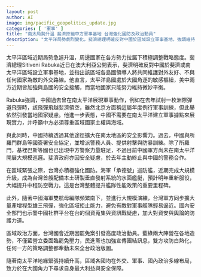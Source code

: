 ```yaml
---
layout: post
author: AI
image: img/pacific_geopolitics_update.jpg
categories: [ '軍事' ]
title: "南太局勢升溫 斐濟拒絕中方軍事基地 台灣強化國防及政治動員"
description: "太平洋局勢劇烈變化，斐濟總理明確反對中國於區域設立軍事基地，強調維持島國主權及外交平衡。中國持續以安全協定與警力滲透南太島國，安全疑慮升高下斐濟已終止相關合作。台灣加快軍艦及飛彈現代化，同步警戒資訊戰威脅，在國會罷免案引發社會動員下，政黨策略調整牽動台灣政局與地緣安全，多線推進整體國防與外交應對。"
---
```

太平洋區域近期局勢急遽升溫，周邊國家在各方勢力拉鋸下積極調整戰略態度。斐濟總理Sitiveni Rabuka近日在澳大利亞公開表示，斐濟明確反對中國於斐濟或南太平洋區域設立軍事基地，並指出該區域各島國領導人將共同維護對外友好、不與任何國家為敵的外交路線。他直言，太平洋島國處於大國角逐的敏感樞紐，美中兩方近期皆加強與島國的安全接觸，而當地國家只能努力維持微妙平衡。

Rabuka強調，中國過去曾在南太平洋展現軍事動作，例如在去年試射一枚洲際彈道飛彈時，該飛彈飛越斐濟領空，雖然北京方面稱這屬年度例行軍事訓練，但此舉依然引發當地國家疑慮。他進一步表態，中國不需要在南太平洋建立軍事據點來展現實力，并呼籲中方必須尊重區域國家主權與海域。

與此同時，中國持續透過其他途徑擴大在南太地區的安全影響力。過去，中國與所羅門群島等國簽署安全協定，並增派警務人員、提供射擊與防暴訓練。除了所羅門，基裡巴斯等國也已出現中方警察力量駐足，不過目前中國軍方尚未在南太平洋開展大規模巡邏。斐濟政府亦因安全疑慮，於去年主動終止與中國的警務合作。

在區域緊張之際，台灣亦積極強化國防。海軍「承德號」巡防艦，近期完成大規模升級，成為台灣首艘配備本土研製垂直發射系統的水面艦艇，預計明年重新服役，大幅提升中程防空戰力。這是台灣整體提升艦隊性能政策的重要里程碑。

此外，隨著中國海軍雙航母編隊頻繁南下，並進行大規模演練，台灣軍方同步擴大量產增程型雄三飛彈，強化區域拒止能力，避免有敵對軍事艦隊輕易逼近。國內安全部門也示警中國社群平台在台的個資蒐集與資訊戰疑慮，加大對資安與輿論的防護力道。

區域政治方面，台灣國會近期因罷免案引發高度政治動員。藍綠兩大陣營在各地造勢，不僅藍營立委面臨罷免壓力，民進黨也加強宣傳團結訊息，雙方攻防白熱化，任何一方的策略調整都牽動未來全台政治版圖。

隨著南太平洋地緣緊張持續升高，區域各國均在外交、軍事、國內政治多線布局，致力於在大國角力下尋求自身最大利益與安全保障。